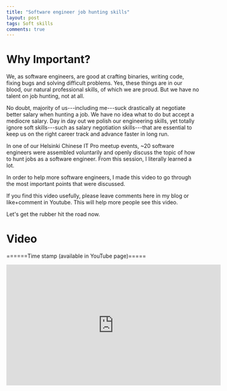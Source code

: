 ```yaml
---
title: "Software engineer job hunting skills"
layout: post
tags: Soft skills
comments: true
---
```


# Why Important?

We, as software engineers, are good at crafting binaries, writing code, fixing bugs and solving difficult problems. Yes, these things are in our blood, our natural professional skills, of which we are proud. But we have no talent on job hunting, not at all.

No doubt, majority of us---including me---suck drastically at negotiate better salary when hunting a job. We have no idea what to do but accept a mediocre salary. Day in day out we polish our engineering skills, yet totally ignore soft skills---such as salary negotiation skills---that are essential to keep us on the right career track and advance faster in long run.

In one of our Helsinki Chinese IT Pro meetup events, ~20 software engineers were assembled voluntarily and openly discuss the topic of how to hunt jobs as a software engineer. From this session, I literally learned a lot. 

In order to help more software engineers, I made this video to go through the most important points that were discussed.

If you find this video usefully, please leave comments here in my blog or like+comment in Youtube. This will help more people see this video.

Let's get the rubber hit the road now.

# Video

======Time stamp (available in YouTube page)=====

<iframe width="560" height="315" src="https://www.youtube.com/embed/YOrLArfD8pQ" frameborder="0" allow="autoplay; encrypted-media" allowfullscreen></iframe>


